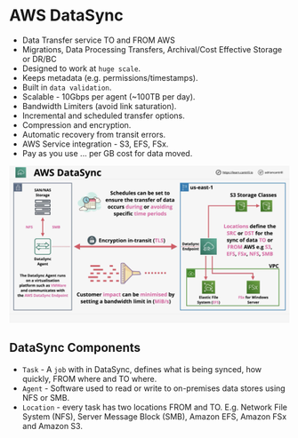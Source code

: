 # AWS DataSync

- Data Transfer service TO and FROM AWS
- Migrations, Data Processing Transfers, Archival/Cost Effective Storage or DR/BC
- Designed to work at `huge scale`.
- Keeps metadata (e.g. permissions/timestamps).
- Built in `data validation`.
- Scalable - 10Gbps per agent (~100TB per day).
- Bandwidth Limiters (avoid link saturation).
- Incremental and scheduled transfer options.
- Compression and encryption.
- Automatic recovery from transit errors.
- AWS Service integration - S3, EFS, FSx.
- Pay as you use ... per GB cost for data moved.

![AWS DataSync](../images/aws-datasync-arch.png)

## DataSync Components

- `Task` - A `job` with in DataSync, defines what is being synced, how quickly, FROM where and TO where.
- `Agent` - Software used to read or write to on-premises data stores using NFS or SMB.
- `Location` - every task has two locations FROM and TO. E.g. Network File System (NFS), Server Message Block (SMB), Amazon EFS, Amazon FSx and Amazon S3.

